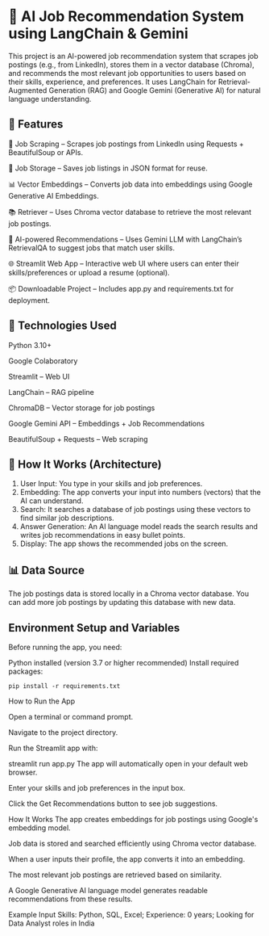 # 💼 AI Job Recommendation System using LangChain & Gemini

This project is an AI-powered job recommendation system that scrapes job postings (e.g., from LinkedIn), stores them in a vector database (Chroma), and recommends the most relevant job opportunities to users based on their skills, experience, and preferences. It uses LangChain for Retrieval-Augmented Generation (RAG) and Google Gemini (Generative AI) for natural language understanding.

## 🚀 Features

🔎 Job Scraping – Scrapes job postings from LinkedIn using Requests + BeautifulSoup or APIs.

📂 Job Storage – Saves job listings in JSON format for reuse.

📊 Vector Embeddings – Converts job data into embeddings using Google Generative AI Embeddings.

📚 Retriever – Uses Chroma vector database to retrieve the most relevant job postings.

🧠 AI-powered Recommendations – Uses Gemini LLM with LangChain’s RetrievalQA to suggest jobs that match user skills.

🌐 Streamlit Web App – Interactive web UI where users can enter their skills/preferences or upload a resume (optional).

📦 Downloadable Project – Includes app.py and requirements.txt for deployment.

## 🧰 Technologies Used

Python 3.10+

Google Colaboratory

Streamlit – Web UI

LangChain – RAG pipeline

ChromaDB – Vector storage for job postings

Google Gemini API – Embeddings + Job Recommendations

BeautifulSoup + Requests – Web scraping

## 🧠 How It Works (Architecture)
1. User Input: You type in your skills and job preferences.
2. Embedding: The app converts your input into numbers (vectors) that the AI can understand.
3. Search: It searches a database of job postings using these vectors to find similar job descriptions.
4. Answer Generation: An AI language model reads the search results and writes job recommendations in easy bullet points.
5. Display: The app shows the recommended jobs on the screen.

## 📊 Data Source
The job postings data is stored locally in a Chroma vector database.
You can add more job postings by updating this database with new data.

## Environment Setup and Variables
Before running the app, you need:

Python installed (version 3.7 or higher recommended)
Install required packages:

    pip install -r requirements.txt


How to Run the App

Open a terminal or command prompt.

Navigate to the project directory.

Run the Streamlit app with:

streamlit run app.py The app will automatically open in your default web browser.

Enter your skills and job preferences in the input box.

Click the Get Recommendations button to see job suggestions.

How It Works The app creates embeddings for job postings using Google's embedding model.

Job data is stored and searched efficiently using Chroma vector database.

When a user inputs their profile, the app converts it into an embedding.

The most relevant job postings are retrieved based on similarity.

A Google Generative AI language model generates readable recommendations from these results.

Example Input Skills: Python, SQL, Excel; Experience: 0 years; Looking for Data Analyst roles in India
